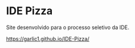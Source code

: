 # IDE Pizza
Site desenvolvido para o processo seletivo da IDE.

https://garlic1.github.io/IDE-Pizza/

